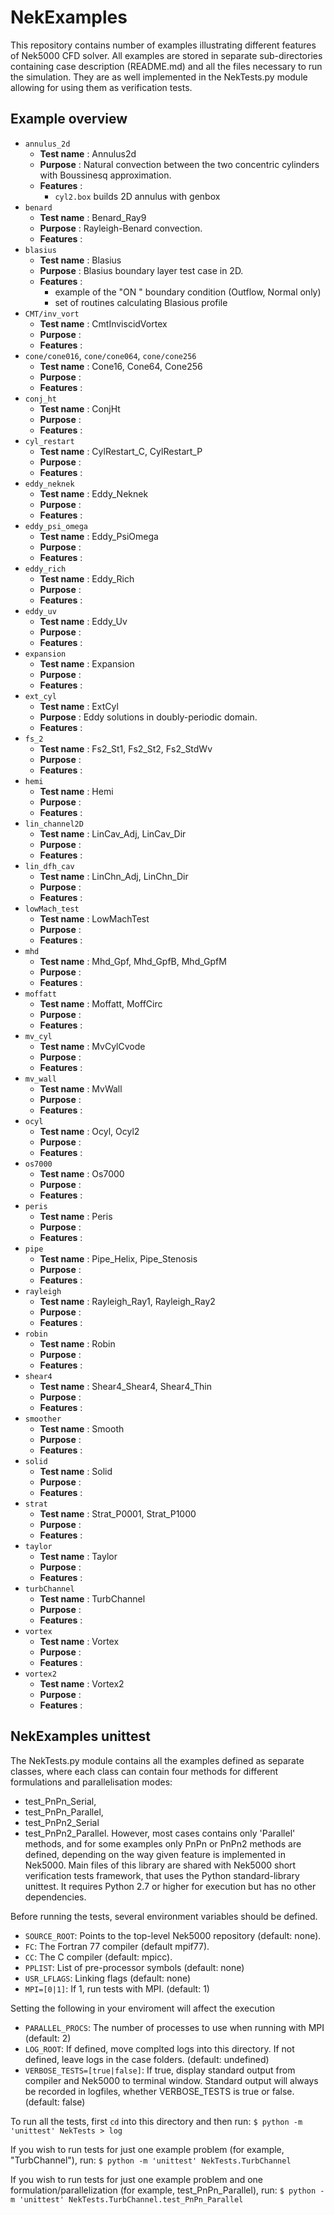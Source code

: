 # NekExamples

This repository contains number of examples illustrating different features
of Nek5000 CFD solver. All examples are stored in separate sub-directories
containing case description (README.md) and all the files necessary to run
the simulation. They are as well implemented in the NekTests.py module allowing
for using them as verification tests.

## Example overview

* `annulus_2d`
  * __Test name__ : Annulus2d
  * __Purpose__ : Natural convection between the two concentric cylinders with Boussinesq approximation.
  * __Features__ : 
  	* `cyl2.box` builds 2D annulus with genbox
* `benard`
  * __Test name__ : Benard_Ray9
  * __Purpose__ : Rayleigh-Benard convection.
  * __Features__ :
* `blasius`
  * __Test name__ : Blasius
  * __Purpose__ : Blasius boundary layer test case in 2D.
  * __Features__ :
  	* example of the "ON " boundary condition (Outflow, Normal only)
  	* set of routines calculating Blasious profile
* `CMT/inv_vort`
  * __Test name__ : CmtInviscidVortex
  * __Purpose__ :
  * __Features__ :
* `cone/cone016`, `cone/cone064`, `cone/cone256`
  * __Test name__ : Cone16,  Cone64, Cone256
  * __Purpose__ :
  * __Features__ :
* `conj_ht`
  * __Test name__ :  ConjHt
  * __Purpose__ :
  * __Features__ :
* `cyl_restart`
  * __Test name__ : CylRestart_C, CylRestart_P
  * __Purpose__ :
  * __Features__ :
* `eddy_neknek`
  * __Test name__ : Eddy_Neknek
  * __Purpose__ :
  * __Features__ :
* `eddy_psi_omega`
  * __Test name__ : Eddy_PsiOmega
  * __Purpose__ :
  * __Features__ :
* `eddy_rich`
  * __Test name__ : Eddy_Rich
  * __Purpose__ :
  * __Features__ :
* `eddy_uv`
  * __Test name__ : Eddy_Uv
  * __Purpose__ :
  * __Features__ :
* `expansion`
  * __Test name__ : Expansion
  * __Purpose__ :
  * __Features__ :
* `ext_cyl`
  * __Test name__ : ExtCyl
  * __Purpose__ : Eddy solutions in doubly-periodic domain.
  * __Features__ :
* `fs_2`
  * __Test name__ : Fs2_St1, Fs2_St2, Fs2_StdWv
  * __Purpose__ :
  * __Features__ :
* `hemi`
  * __Test name__ : Hemi
  * __Purpose__ :
  * __Features__ :
* `lin_channel2D`
  * __Test name__ : LinCav_Adj, LinCav_Dir
  * __Purpose__ :
  * __Features__ :
* `lin_dfh_cav`
  * __Test name__ : LinChn_Adj, LinChn_Dir
  * __Purpose__ :
  * __Features__ :
* `lowMach_test`
  * __Test name__ : LowMachTest
  * __Purpose__ :
  * __Features__ :
* `mhd`
  * __Test name__ : Mhd_Gpf, Mhd_GpfB, Mhd_GpfM
  * __Purpose__ :
  * __Features__ :
* `moffatt`
  * __Test name__ : Moffatt, MoffCirc
  * __Purpose__ :
  * __Features__ :
* `mv_cyl`
  * __Test name__ : MvCylCvode
  * __Purpose__ :
  * __Features__ :
* `mv_wall`
  * __Test name__ : MvWall
  * __Purpose__ :
  * __Features__ :
* `ocyl`
  * __Test name__ : Ocyl, Ocyl2
  * __Purpose__ :
  * __Features__ :
* `os7000`
  * __Test name__ : Os7000
  * __Purpose__ :
  * __Features__ :
* `peris`
  * __Test name__ : Peris
  * __Purpose__ :
  * __Features__ :
* `pipe`
  * __Test name__ : Pipe_Helix, Pipe_Stenosis
  * __Purpose__ :
  * __Features__ :
* `rayleigh`
  * __Test name__ : Rayleigh_Ray1, Rayleigh_Ray2
  * __Purpose__ :
  * __Features__ :
* `robin`
  * __Test name__ : Robin
  * __Purpose__ :
  * __Features__ :
* `shear4`
  * __Test name__ : Shear4_Shear4, Shear4_Thin
  * __Purpose__ :
  * __Features__ :
* `smoother`
  * __Test name__ : Smooth
  * __Purpose__ :
  * __Features__ :
* `solid`
  * __Test name__ : Solid
  * __Purpose__ :
  * __Features__ :
* `strat`
  * __Test name__ : Strat_P0001, Strat_P1000
  * __Purpose__ :
  * __Features__ :
* `taylor`
  * __Test name__ : Taylor
  * __Purpose__ :
  * __Features__ :
* `turbChannel`
  * __Test name__ : TurbChannel
  * __Purpose__ :
  * __Features__ :
* `vortex`
  * __Test name__ : Vortex
  * __Purpose__ :
  * __Features__ :
* `vortex2`
  * __Test name__ : Vortex2
  * __Purpose__ :
  * __Features__ :


## NekExamples unittest

The NekTests.py module contains all the examples defined as separate classes,
where each class can contain four methods for different formulations and
parallelisation modes:
* test_PnPn_Serial,
* test_PnPn_Parallel,
* test_PnPn2_Serial
* test_PnPn2_Parallel.
However, most cases contains only 'Parallel' methods, and for some examples only
PnPn or PnPn2 methods are defined, depending on the way given feature is implemented
in Nek5000. Main files of this library are shared with Nek5000 short verification
tests framework, that uses the Python standard-library unittest. It requires
Python 2.7 or higher for execution but has no other dependencies.

Before running the tests, several environment variables should be defined.

* `SOURCE_ROOT`: Points to the top-level Nek5000 repository (default: none).
* `FC`: The Fortran 77 compiler (default mpif77).
* `CC`: The C compiler (default: mpicc).
* `PPLIST`: List of pre-processor symbols (default: none)
* `USR_LFLAGS`: Linking flags (default: none)
* `MPI=[0|1]`: If 1, run tests with MPI. (default: 1)

Setting the following in your enviroment will affect the execution

* `PARALLEL_PROCS`: The number of processes to use when running with MPI
  (default: 2)
* `LOG_ROOT`: If defined, move complted logs into this directory.  If not defined,
  leave logs in the case folders.  (default: undefined)
* `VERBOSE_TESTS=[true|false]`: If true, display standard output from compiler and
   Nek5000 to terminal window.  Standard output will always be recorded in
   logfiles, whether VERBOSE_TESTS is true or false.  (default: false)

To run all the tests, first `cd` into this directory and then run:
`$ python -m 'unittest' NekTests > log`

If you wish to run tests for just one example problem (for example, "TurbChannel"), run:
`$ python -m 'unittest' NekTests.TurbChannel`

If you wish to run tests for just one example problem and one
formulation/parallelization (for example, test_PnPn_Parallel), run:
`$ python -m 'unittest' NekTests.TurbChannel.test_PnPn_Parallel`